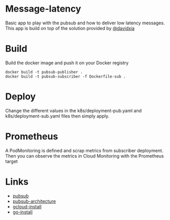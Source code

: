 # Message-latency

Basic app to play with the pubsub and how to deliver low latency messages. This app is build on top of the solution provided by [@davidxia](https://github.com/davidxia/cloud-message-latency)

# Build

Build the docker image and push it on your Docker registry
```
docker build -t pubsub-publisher .
docker build -t pubsub-subscriber -f Dockerfile-sub .
```

# Deploy


Change the different values in the k8s/deployment-pub.yaml and k8s/deployment-sub.yaml files then simply apply.

# Prometheus

A PodMonitoring is defined and scrap metrics from subscriber deployment. Then you can observe the metrics in Cloud Monitoring with the Prometheus target

# Links

* [pubsub](https://cloud.google.com/pubsub/)
* [pubsub-architecture](https://cloud.google.com/pubsub/architecture#basic_architecture)
* [gcloud-install](https://cloud.google.com/sdk/docs/install)
* [go-install](https://golang.org/doc/install)
